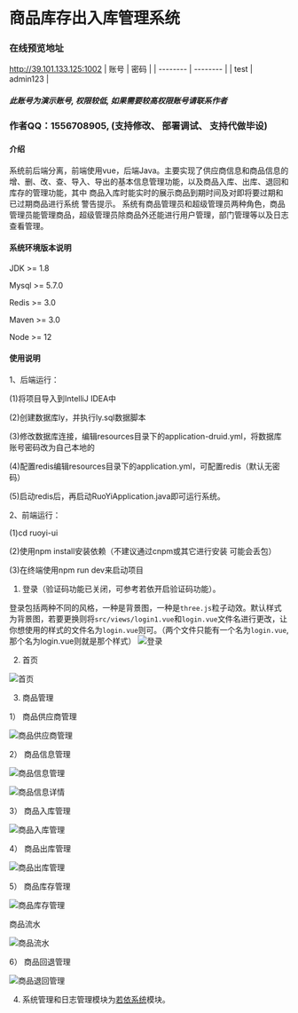

# 商品库存出入库管理系统

### 在线预览地址
http://39.101.133.125:1002
| 账号    | 密码     |
| -------- | -------- |
| test | admin123 |

##### 此账号为演示账号, 权限较低, 如果需要较高权限账号请联系作者
### 作者QQ：1556708905,  (支持修改、 部署调试、 支持代做毕设)


#### 介绍
系统前后端分离，前端使用vue，后端Java。主要实现了供应商信息和商品信息的增、删、改、查、导入、导出的基本信息管理功能，以及商品入库、出库、退回和库存的管理功能，其中 商品入库时能实时的展示商品到期时间及对即将要过期和已过期商品进行系统 警告提示。
系统有商品管理员和超级管理员两种角色，商品管理员能管理商品，超级管理员除商品外还能进行用户管理，部门管理等以及日志查看管理。

#### 系统环境版本说明
JDK >= 1.8 

Mysql >= 5.7.0

Redis >= 3.0

Maven >= 3.0

Node >= 12

#### 使用说明

1、后端运行：

(1)将项目导入到IntelliJ IDEA中

(2)创建数据库ly，并执行ly.sql数据脚本

(3)修改数据库连接，编辑resources目录下的application-druid.yml，将数据库账号密码改为自己本地的

(4)配置redis编辑resources目录下的application.yml，可配置redis（默认无密码）

(5)启动redis后，再启动RuoYiApplication.java即可运行系统。

2、前端运行：

(1)cd ruoyi-ui

(2)使用npm install安装依赖（不建议通过cnpm或其它进行安装 可能会丢包）

(3)在终端使用npm run dev来启动项目



1.  登录（验证码功能已关闭，可参考若依开启验证码功能）。


登录包括两种不同的风格，一种是背景图，一种是`three.js`粒子动效。默认样式为背景图，若要更换则将`src/views/login1.vue`和`login.vue`文件名进行更改，让你想使用的样式的文件名为`login.vue`则可。（两个文件只能有一个名为`login.vue`,那个名为login.vue则就是那个样式）
![登录](yanshitu/login1.png)


2.  首页


![首页](yanshitu/shouye.png)


3.  商品管理

  1） 商品供应商管理  

![商品供应商管理](yanshitu/gongyingshang.png)

  2） 商品信息管理

![商品信息管理](yanshitu/xinxi.png)

![商品信息详情](yanshitu/xinxidetail.png)

  3） 商品入库管理

![商品入库管理](yanshitu/ruku.png)

  4） 商品出库管理

![商品出库管理](yanshitu/chuku.png)

  5） 商品库存管理

![商品库存管理](yanshitu/kucun.png)

商品流水

![商品流水](yanshitu/liushuizhang.png)  

6） 商品回退管理

![商品退回管理](yanshitu/tuihui.png)

4. 系统管理和日志管理模块为[若依系统](http://www.ruoyi.vip/)模块。
